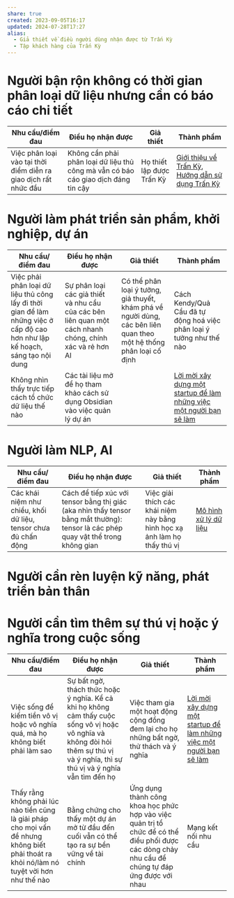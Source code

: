```yaml
---
share: true
created: 2023-09-05T16:17
updated: 2024-07-28T17:27
alias:
  - Giả thiết về điều người dùng nhận được từ Trấn Kỳ
  - Tập khách hàng của Trấn Kỳ
---
```


# Người bận rộn không có thời gian phân loại dữ liệu nhưng cần có báo cáo chi tiết
| Nhu cầu/điểm đau                                                | Điều họ nhận được                                                                  | Giả thiết                 | Thành phẩm                                                                                                                                                                                                                                                                                                                                                                                                                                                                                                                                                                                                                                                                                                                                                                                                                                                    |
| --------------------------------------------------------------- | ---------------------------------------------------------------------------------- | ------------------------- | ------------------------------------------------------------------------------------------------------------------------------------------------------------------------------------------------------------------------------------------------------------------------------------------------------------------------------------------------------------------------------------------------------------------------------------------------------------------------------------------------------------------------------------------------------------------------------------------------------------------------------------------------------------------------------------------------------------------------------------------------------------------------------------------------------------------------------------------------------------- |
| Việc phân loại vào tại thời điểm diễn ra giao dịch rất nhức đầu | Không cần phải phân loại dữ liệu thủ công mà vẫn có báo cáo giao dịch đáng tin cậy | Họ thiết lập được Trấn Kỳ | [Giới thiệu về Trấn Kỳ](https://lậptrình.quảcầu.cc/%F0%9F%91%8FTr%E1%BA%A5n%20K%E1%BB%B3/?utm_source=CW+Obsidian%2C+qu%E1%BA%A3n+l%C3%BD+d%E1%BB%B1+%C3%A1n+v%C3%A0+c%C3%B4ng+c%E1%BB%A5+ngh%C4%A9+%C2%BB+K%E1%BA%BF+ho%E1%BA%A1ch+ph%C3%A1t+tri%E1%BB%83n+Tr%E1%BA%A5n+K%E1%BB%B3&utm_medium=vault&utm_campaign=Tr%E1%BA%A5n+K%E1%BB%B3&utm_content=th%C3%A0nh+ph%E1%BA%A9m), [Hướng dẫn sử dụng Trấn Kỳ](https://lậptrình.quảcầu.cc/%F0%9F%91%8Ftr%E1%BA%A5n%20k%E1%BB%B3%2Fh%C6%B0%E1%BB%9Bng%20d%E1%BA%ABn%20s%E1%BB%AD%20d%E1%BB%A5ng%20tr%E1%BA%A5n%20k%E1%BB%B3%2F?utm_source=CW+Obsidian%2C+qu%E1%BA%A3n+l%C3%BD+d%E1%BB%B1+%C3%A1n+v%C3%A0+c%C3%B4ng+c%E1%BB%A5+ngh%C4%A9+%C2%BB+K%E1%BA%BF+ho%E1%BA%A1ch+ph%C3%A1t+tri%E1%BB%83n+Tr%E1%BA%A5n+K%E1%BB%B3&utm_medium=vault&utm_campaign=Tr%E1%BA%A5n+K%E1%BB%B3&utm_content=th%C3%A0nh+ph%E1%BA%A9m) |

# Người làm phát triển sản phẩm, khởi nghiệp, dự án
| Nhu cầu/điểm đau                                                                                                                           | Điều họ nhận được                                                                                        | Giả thiết                                                                                                                                        | Thành phẩm                                                              |
| ------------------------------------------------------------------------------------------------------------------------------------------ | -------------------------------------------------------------------------------------------------------- | ------------------------------------------------------------------------------------------------------------------------------------------------ | ----------------------------------------------------------------------- |
| Việc phải phân loại dữ liệu thủ công lấy đi thời gian để làm những việc ở cấp độ cao hơn như lập kế hoạch, sáng tạo nội dung               | Sự phân loại các giả thiết và nhu cầu của các bên liên quan một cách nhanh chóng, chính xác và rẻ hơn AI | Có thể phân loại ý tưởng, giả thuyết, khám phá về người dùng, các bên liên quan theo một hệ thống phân loại cố định                              | Cách Kendy/Quả Cầu đã tự động hoá việc phân loại ý tưởng như thế nào    |
| Không nhìn thấy trực tiếp cách tổ chức dữ liệu thế nào                                                                                     | Các tài liệu mở để họ tham khảo cách sử dụng Obsidian vào việc quản lý dự án                             |                                                                                                                                                  | [Lời mời xây dựng một startup để làm những việc một người bạn sẽ làm](../../9%20Blog/L%E1%BB%9Di%20m%E1%BB%9Di%20x%C3%A2y%20d%E1%BB%B1ng%20m%E1%BB%99t%20startup%20%C4%91%E1%BB%83%20l%C3%A0m%20nh%E1%BB%AFng%20vi%E1%BB%87c%20m%E1%BB%99t%20ng%C6%B0%E1%BB%9Di%20b%E1%BA%A1n%20s%E1%BA%BD%20l%C3%A0m.md) |

# Người làm NLP, AI
| Nhu cầu/điểm đau                                                | Điều họ nhận được                                                                                                                  | Giả thiết                                                                 | Thành phẩm                |
| --------------------------------------------------------------- | ---------------------------------------------------------------------------------------------------------------------------------- | ------------------------------------------------------------------------- | ------------------------- |
| Các khái niệm như chiều, khối dữ liệu, tensor chưa đủ chấn động | Cách để tiếp xúc với tensor bằng thị giác (aka nhìn thấy tensor bằng mắt thường): tensor là các phép quay vật thể trong không gian | Việc giải thích các khái niệm này bằng hình học xạ ảnh làm họ thấy thú vị | [Mô hình xử lý dữ liệu](M%C3%B4%20h%C3%ACnh%20x%E1%BB%AD%20l%C3%BD%20d%E1%BB%AF%20li%E1%BB%87u.md) |

# Người cần rèn luyện kỹ năng, phát triển bản thân


# Người cần tìm thêm sự thú vị hoặc ý nghĩa trong cuộc sống
| Nhu cầu/điểm đau                                                                                                                           | Điều họ nhận được                                                                                                                                                                  | Giả thiết                                                                                                                                        | Thành phẩm                                                              |
| ------------------------------------------------------------------------------------------------------------------------------------------ | ---------------------------------------------------------------------------------------------------------------------------------------------------------------------------------- | ------------------------------------------------------------------------------------------------------------------------------------------------ | ----------------------------------------------------------------------- |
| Việc sống để kiếm tiền vô vị hoặc vô nghĩa quá, mà họ không biết phải làm sao                                                              | Sự bất ngờ, thách thức hoặc ý nghĩa. Kể cả khi họ không cảm thấy cuộc sống vô vị hoặc vô nghĩa và không đòi hỏi thêm sự thú vị và ý nghĩa, thì sự thú vị và ý nghĩa vẫn tìm đến họ | Việc tham gia một hoạt động cộng đồng đem lại cho họ những bất ngờ, thử thách và ý nghĩa                                                         | [Lời mời xây dựng một startup để làm những việc một người bạn sẽ làm](../../9%20Blog/L%E1%BB%9Di%20m%E1%BB%9Di%20x%C3%A2y%20d%E1%BB%B1ng%20m%E1%BB%99t%20startup%20%C4%91%E1%BB%83%20l%C3%A0m%20nh%E1%BB%AFng%20vi%E1%BB%87c%20m%E1%BB%99t%20ng%C6%B0%E1%BB%9Di%20b%E1%BA%A1n%20s%E1%BA%BD%20l%C3%A0m.md) |
| Thấy rằng không phải lúc nào tiền cũng là giải pháp cho mọi vấn đề nhưng không biết phải thoát ra khỏi nó/làm nó tuyệt vời hơn như thế nào | Bằng chứng cho thấy một dự án mở từ đầu đến cuối vẫn có thể tạo ra sự bền vững về tài chính                                                                                        | Ứng dụng thành công khoa học phức hợp vào việc quản trị tổ chức để có thể điều phối được các dòng chảy nhu cầu để chúng tự đáp ứng được với nhau | Mạng kết nối nhu cầu                                                    |
